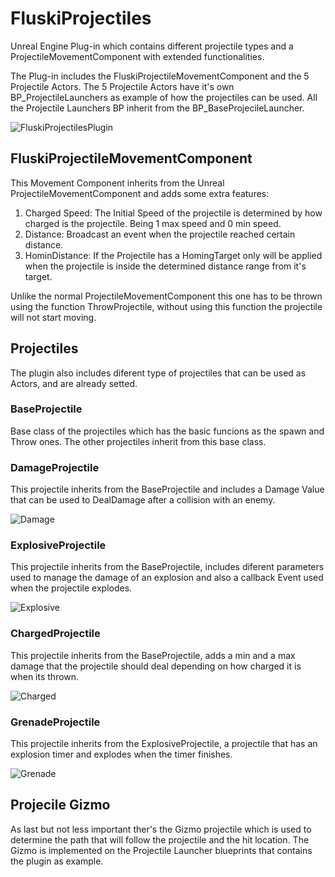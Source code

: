 # FluskiProjectiles
 
 Unreal Engine Plug-in which contains different projectile types and a ProjectileMovementComponent with extended functionalities.
 
 The Plug-in includes the FluskiProjectileMovementComponent and the 5 Projectile Actors. The 5 Projectile Actors have it's own BP_ProjectileLaunchers as example of how the projectiles can be used. All the Projectile Launchers BP inherit from the BP_BaseProjecileLauncher.
 
 ![FluskiProjectilesPlugin](https://user-images.githubusercontent.com/45798069/226667933-d7fa6bb9-52dd-44cd-953e-ef551683b5f9.PNG)
 
 ## FluskiProjectileMovementComponent
 This Movement Component inherits from the Unreal ProjectileMovementComponent and adds some extra features:
 
 1. Charged Speed: The Initial Speed of the projectile is determined by how charged is the projectile. Being 1 max speed and 0 min speed.
 2. Distance: Broadcast an event when the projectile reached certain distance.
 3. HominDistance: If the Projectile has a HomingTarget only will be applied when the projectile is inside the determined distance range from it's target.
 
Unlike the normal ProjectileMovementComponent this one has to be thrown using the function ThrowProjectile, without using this function the projectile will not start moving.
 
 ## Projectiles
 
 The plugin also includes diferent type of projectiles that can be used as Actors, and are already setted.
 
 ### BaseProjectile
 Base class of the projectiles which has the basic funcions as the spawn and Throw ones. The other projectiles inherit from this base class.
 
 
 ### DamageProjectile
 This projectile inherits from the BaseProjectile and includes a Damage Value that can be used to DealDamage after a collision with an enemy.
 
![Damage](https://user-images.githubusercontent.com/45798069/226693996-129ca05e-af26-40cc-8c58-a4ebf6b2f211.gif)


 ### ExplosiveProjectile
 This projectile inherits from the BaseProjectile, includes diferent parameters used to manage the damage of an explosion and also a callback Event used when the    projectile explodes.

![Explosive](https://user-images.githubusercontent.com/45798069/226694038-11b10b97-b627-4ea2-aace-607a4c211ea2.gif)


 ### ChargedProjectile
 This projectile inherits from the BaseProjectile, adds a min and a max damage that the projectile should deal depending on how charged it is when its thrown.
 
![Charged](https://user-images.githubusercontent.com/45798069/226694073-17498682-41b0-4e51-917d-1d098087ed0b.gif)


 ### GrenadeProjectile
 This projectile inherits from the ExplosiveProjectile, a projectile that has an explosion timer and explodes when the timer finishes.
 
![Grenade](https://user-images.githubusercontent.com/45798069/226694098-b0e2e4bb-af9c-4447-b6b3-05114245efbf.gif)


 ## Projecile Gizmo
 As last but not less important ther's the Gizmo projectile which is used to determine the path that will follow the projectile and the hit location. The Gizmo is implemented on the Projectile Launcher blueprints that contains the plugin as example.

 



